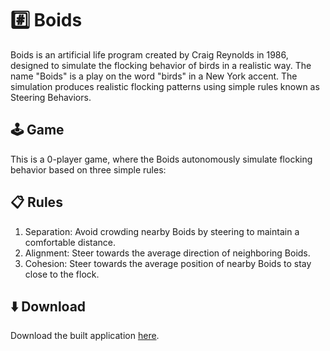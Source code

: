 # #️⃣ Boids
Boids is an artificial life program created by Craig Reynolds in 1986, designed to simulate the flocking behavior of birds in a realistic way. The name "Boids" is a play on the word "birds" in a New York accent. The simulation produces realistic flocking patterns using simple rules known as Steering Behaviors.
## 🕹️ Game
This is a 0-player game, where the Boids autonomously simulate flocking behavior based on three simple rules:
## 📋 Rules
 1) Separation: Avoid crowding nearby Boids by steering to maintain a comfortable distance.
 2) Alignment: Steer towards the average direction of neighboring Boids.
 3) Cohesion: Steer towards the average position of nearby Boids to stay close to the flock.
## ⬇️ Download
Download the built application [here](https://github.com/sodahiya/Boids/releases).
